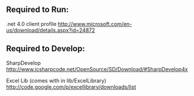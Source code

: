 Required to Run:
----------------

.net 4.0 client profile
http://www.microsoft.com/en-us/download/details.aspx?id=24872

Required to Develop:
--------------------
SharpDevelop
http://www.icsharpcode.net/OpenSource/SD/Download/#SharpDevelop4x

Excel Lib (comes with in lib/ExcelLibrary)
http://code.google.com/p/excellibrary/downloads/list